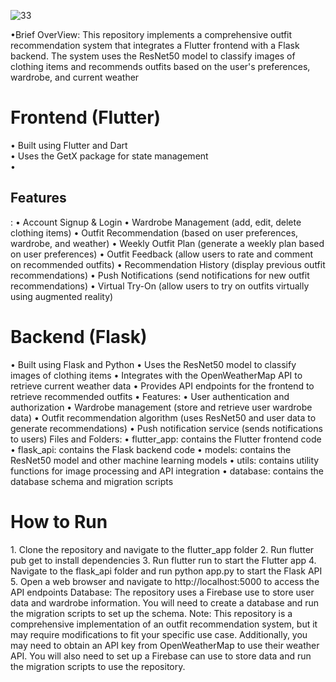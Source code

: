 
![33](https://github.com/user-attachments/assets/ad194768-7c3b-4eea-987d-1381d76f2124)

•Brief OverView:
This repository implements a comprehensive outfit recommendation system that integrates a Flutter frontend with a Flask backend. The system uses the ResNet50 model to classify images of clothing items and recommends outfits based on the user's preferences, wardrobe, and current weather

<h1>Frontend (Flutter) </h1> 
•	Built using Flutter and Dart <br>
•	Uses the GetX package for state management<br>
•	<h2>Features</h2>:
•	Account Signup & Login
•	Wardrobe Management (add, edit, delete clothing items)
•	Outfit Recommendation (based on user preferences, wardrobe, and weather)
•	Weekly Outfit Plan (generate a weekly plan based on user preferences)
•	Outfit Feedback (allow users to rate and comment on recommended outfits)
•	Recommendation History (display previous outfit recommendations)
•	Push Notifications (send notifications for new outfit recommendations)
•	Virtual Try-On (allow users to try on outfits virtually using augmented reality)

<h1>Backend (Flask) </h1>
•	Built using Flask and Python
•	Uses the ResNet50 model to classify images of clothing items
•	Integrates with the OpenWeatherMap API to retrieve current weather data
•	Provides API endpoints for the frontend to retrieve recommended outfits
•	Features:
•	User authentication and authorization
•	Wardrobe management (store and retrieve user wardrobe data)
•	Outfit recommendation algorithm (uses ResNet50 and user data to generate recommendations)
•	Push notification service (sends notifications to users)
Files and Folders:
•	flutter_app: contains the Flutter frontend code
•	flask_api: contains the Flask backend code
•	models: contains the ResNet50 model and other machine learning models
•	utils: contains utility functions for image processing and API integration
•	database: contains the database schema and migration scripts

<h1>How to Run</h1>
1.	Clone the repository and navigate to the flutter_app folder
2.	Run flutter pub get to install dependencies
3.	Run flutter run to start the Flutter app
4.	Navigate to the flask_api folder and run python app.py to start the Flask API
5.	Open a web browser and navigate to http://localhost:5000 to access the API endpoints
Database:
The repository uses a Firebase use to store user data and wardrobe information. You will need to create a database and run the migration scripts to set up the schema.
Note:
This repository is a comprehensive implementation of an outfit recommendation system, but it may require modifications to fit your specific use case. Additionally, you may need to obtain an API key from OpenWeatherMap to use their weather API. You will also need to set up a Firebase can use to store data and run the migration scripts to use the repository.

